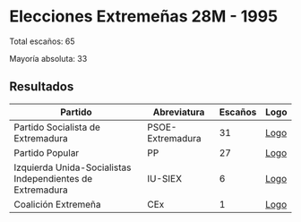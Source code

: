 # Elecciones Extremeñas 28M - 1995

Total escaños: 65

Mayoría absoluta: 33

## Resultados

| Partido | Abreviatura | Escaños | Logo |
| - | - | - | - |
| Partido Socialista de Extremadura | PSOE-Extremadura | 31 | [Logo](https://github.com/playzzz/Pactos/blob/master/Logos/PSOE.jpg?raw=true)
| Partido Popular | PP | 27 | [Logo](https://github.com/playzzz/Pactos/blob/master/Logos/PP.jpg?raw=true)
| Izquierda Unida-Socialistas Independientes de Extremadura | IU-SIEX | 6 | [Logo](https://github.com/playzzz/Pactos/blob/master/Logos/IU.jpg?raw=true)
| Coalición Extremeña | CEx | 1 | [Logo](https://github.com/playzzz/Pactos/blob/master/Logos/CEx.jpg?raw=true)
